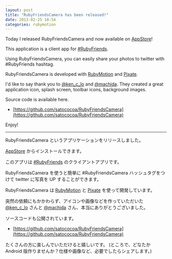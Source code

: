 ```yaml
---
layout: post
title: "RubyFriendsCamera has been released!"
date: 2013-02-25 18:54
categories: rubymotion
---
```

Today I released RubyFriendsCamera and now available on [AppStore](https://itunes.apple.com/jp/app/ruby-friends-camera/id602073192?mt=8)!

This application is a client app for [#RubyFriends](http://rubyfriends.com).

Using RubyFriendsCamera, you can easily share your photos to twitter with #RubyFriends hashtag.

RubyFriendsCamera is developed with [RubyMotion](http://www.rubymotion.com) and [Pixate](http://www.pixate.com).

I'd like to say thank you to [@ken_c_lo](https://twitter.com/ken_c_lo) and [@machida](https://twitter.com/machida).
They created a great application icon, splash screen, toolbar icons, background images.

Source code is available here.

- [https://github.com/satococoa/RubyFriendsCamera](https://github.com/satococoa/RubyFriendsCamera)

Enjoy!

----

RubyFriendsCamera というアプリケーションをリリースしました。

[AppStore](https://itunes.apple.com/jp/app/ruby-friends-camera/id602073192?mt=8) からインストールできます。

このアプリは [#RubyFriends](http://rubyfriends.com) のクライアントアプリです。

RubyFriendsCamera を使うと簡単に #RubyFriendsCamera ハッシュタグをつけて twitter に写真を UP することができます。

RubyFriendsCamera は [RubyMotion](http://www.rubymotion.com) と [Pixate](http://www.pixate.com) を使って開発しています。

突然の依頼にもかかわらず、アイコンや画像などを作っていただいた [@ken_c_lo](https://twitter.com/ken_c_lo) さんと [@machida](https://twitter.com/machida) さん、本当にありがとうございました。

ソースコードも公開されています。

- [https://github.com/satococoa/RubyFriendsCamera](https://github.com/satococoa/RubyFriendsCamera)

たくさんの方に楽しんでいただけると嬉しいです。
(ところで、どなたかAndroid 版作りませんか？仕様や画像など、必要でしたらシェアします。)

